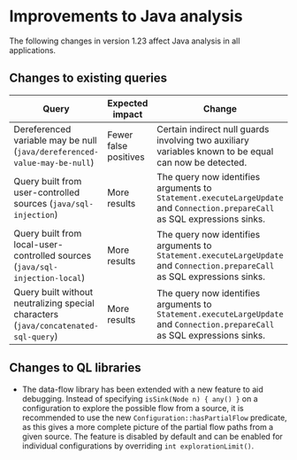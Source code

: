 # Improvements to Java analysis

The following changes in version 1.23 affect Java analysis in all applications.

## Changes to existing queries

| **Query**                    | **Expected impact**    | **Change**                        |
|------------------------------|------------------------|-----------------------------------|
| Dereferenced variable may be null (`java/dereferenced-value-may-be-null`) | Fewer false positives | Certain indirect null guards involving two auxiliary variables known to be equal can now be detected. |
| Query built from user-controlled sources (`java/sql-injection`) | More results | The query now identifies arguments to `Statement.executeLargeUpdate` and `Connection.prepareCall` as SQL expressions sinks. |
| Query built from local-user-controlled sources (`java/sql-injection-local`) | More results | The query now identifies arguments to `Statement.executeLargeUpdate` and `Connection.prepareCall` as SQL expressions sinks. |
| Query built without neutralizing special characters (`java/concatenated-sql-query`) | More results | The query now identifies arguments to `Statement.executeLargeUpdate` and `Connection.prepareCall` as SQL expressions sinks. |

## Changes to QL libraries

* The data-flow library has been extended with a new feature to aid debugging.
  Instead of specifying `isSink(Node n) { any() }` on a configuration to
  explore the possible flow from a source, it is recommended to use the new
  `Configuration::hasPartialFlow` predicate, as this gives a more complete
  picture of the partial flow paths from a given source. The feature is
  disabled by default and can be enabled for individual configurations by
  overriding `int explorationLimit()`.
